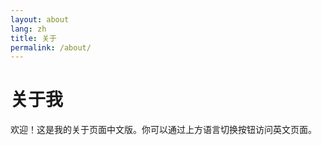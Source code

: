 ```yaml
---
layout: about
lang: zh
title: 关于
permalink: /about/
---
```


# 关于我

欢迎！这是我的关于页面中文版。你可以通过上方语言切换按钮访问英文页面。

<!-- 在此添加你的中文简介和个人信息 -->
